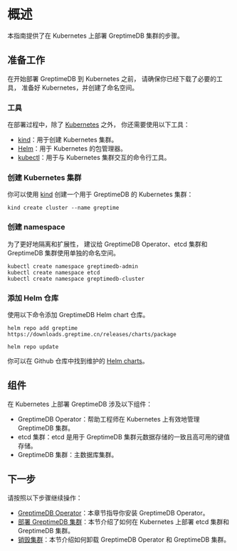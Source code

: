 # 概述

本指南提供了在 Kubernetes 上部署 GreptimeDB 集群的步骤。

## 准备工作

在开始部署 GreptimeDB 到 Kubernetes 之前，
请确保你已经下载了必要的工具，
准备好 Kubernetes，并创建了命名空间。

### 工具

在部署过程中，除了 [Kubernetes](https://kubernetes.io/) 之外，
你还需要使用以下工具：

- [kind](https://kind.sigs.k8s.io/docs/user/quick-start/)：用于创建 Kubernetes 集群。
- [Helm](https://helm.sh/docs/intro/install/)：用于 Kubernetes 的包管理器。
- [kubectl](https://kubernetes.io/docs/tasks/tools/#kubectl)：用于与 Kubernetes 集群交互的命令行工具。

### 创建 Kubernetes 集群

你可以使用 [kind](https://kind.sigs.k8s.io/docs/user/quick-start/) 创建一个用于 GreptimeDB 的 Kubernetes 集群：

```shell
kind create cluster --name greptime
```

### 创建 namespace

为了更好地隔离和扩展性，
建议给 GreptimeDB Operator、etcd 集群和 GreptimeDB 集群使用单独的命名空间。

```shell
kubectl create namespace greptimedb-admin
kubectl create namespace etcd
kubectl create namespace greptimedb-cluster
```

### 添加 Helm 仓库

使用以下命令添加 GreptimeDB Helm chart 仓库。

```shell
helm repo add greptime https://downloads.greptime.cn/releases/charts/package
```

```shell
helm repo update
```

你可以在 Github 仓库中找到维护的 [Helm charts](https://github.com/GreptimeTeam/helm-charts)。

## 组件

在 Kubernetes 上部署 GreptimeDB 涉及以下组件：

- GreptimeDB Operator：帮助工程师在 Kubernetes 上有效地管理 GreptimeDB 集群。
- etcd 集群：etcd 是用于 GreptimeDB 集群元数据存储的一致且高可用的键值存储。
- GreptimeDB 集群：主数据库集群。

## 下一步

请按照以下步骤继续操作：

- [GreptimeDB Operator](greptimedb-operator.md)：本章节指导你安装 GreptimeDB Operator。
- [部署 GreptimeDB 集群](deploy-greptimedb-cluster.md)：本节介绍了如何在 Kubernetes 上部署 etcd 集群和 GreptimeDB 集群。
- [销毁集群](destroy-cluster.md)：本节介绍如何卸载 GreptimeDB Operator 和 GreptimeDB 集群。
